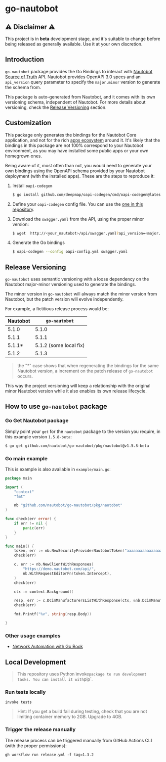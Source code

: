 # go-nautobot

## :warning: Disclaimer :warning:

This project is in **beta** development stage, and it's suitable to change before being released as generally available. Use it at your own discretion.

## Introduction

`go-nautobot` package provides the Go Bindings to interact with [Nautobot Source of Truth](https://nautobot.readthedocs.io/en/stable/) API. Nautobot provides OpenAPI 3.0 specs and an `api_version` query parameter to specify the `major.minor` version to generate the schema from.

This package is auto-generated from Nautobot, and it comes with its own versioning schema, independent of Nautobot. For more details about versioning, check the [Release Versioning](#release-versioning) section.

## Customization

This package only generates the bindings for the Nautobot Core application, and not for the rich [apps ecosystem](https://docs.nautobot.com/projects/core/en/stable/apps/) around it. It's likely that the bindings in this package are not 100% correspond to your Nautobot environment, as you may have installed some public apps or your own homegrown ones.

Being aware of it, most often than not, you would need to generate your own bindings using the OpenAPI schema provided by your Nautobot deployment (with the installed apps). These are the steps to reproduce it:

1. Install `oapi-codegen`

   ```bash
   $ go install github.com/deepmap/oapi-codegen/cmd/oapi-codegen@latest
   ```

2. Define your `oapi-codegen` config file. You can use the [one in this repository](development/oapi-config.yml).

3. Download the `swagger.yaml` from the API, using the proper minor version:

   ```bash
   $ wget  http://<your_nautobot>/api/swagger.yaml?api_version=<major.minor_version> -O swagger.yaml
   ```

4. Generate the Go bindings

   ```bash
   $ oapi-codegen --config oapi-config.yml swagger.yaml
   ```

## Release Versioning

`go-nautobot` uses semantic versioning with a loose dependency on the Nautobot major-minor versioning used to generate the bindings.

The minor version in `go-nautobot` will always match the minor version from Nautobot, but the patch version will evolve independently.

For example, a fictitious release process would be:

| Nautobot | `go-nautobot`          |
| -------- | ---------------------- |
| 5.1.0    | 5.1.0                  |
| 5.1.1    | 5.1.1                  |
| 5.1.1\*  | 5.1.2 (some local fix) |
| 5.1.2    | 5.1.3                  |

> the "\*" case shows that when regenerating the bindings for the same Nautobot version, a increment on the patch release of `go-nautobot` occurs.

This way the project versioning will keep a relationship with the original minor Nautobot version while it also enables its own release lifecycle.

## How to use `go-nautobot` package

### Go Get Nautobot package

Simply point your `get` for the `nautobot` package to the version you require, in this example version `1.5.8-beta`:

```bash
$ go get github.com/nautobot/go-nautobot/pkg/nautobot@v1.5.8-beta
```

### Go main example

This is example is also available in `example/main.go`:

```go
package main

import (
	"context"
	"fmt"

	nb "github.com/nautobot/go-nautobot/pkg/nautobot"
)

func check(err error) {
	if err != nil {
		panic(err)
	}
}

func main() {
	token, err := nb.NewSecurityProviderNautobotToken("aaaaaaaaaaaaaaaaaaaaaaaaaaaaaaaaaaaaaaaa")
	check(err)

	c, err := nb.NewClientWithResponses(
		"https://demo.nautobot.com/api/",
		nb.WithRequestEditorFn(token.Intercept),
	)
	check(err)

	ctx := context.Background()

	resp, err := c.DcimManufacturersListWithResponse(ctx, &nb.DcimManufacturersListParams{})
	check(err)

	fmt.Printf("%v", string(resp.Body))

}

```

### Other usage examples

- [Network Automation with Go Book](https://github.com/PacktPublishing/Network-Automation-with-Go/blob/main/ch06/nautobot/main.go)

## Local Development

> This repository uses Python ìnvoke`package to run development tasks. You can install it with`pip`.

### Run tests locally

```
invoke tests
```

> Hint: If you get a build fail during testing, check that you are not limiting container memory to 2GB. Upgrade to 4GB.

### Trigger the release manually

The release process can be triggered manually from GitHub Actions CLI (with the proper permissions):

```
gh workflow run release.yml -f tag=1.3.2
```
